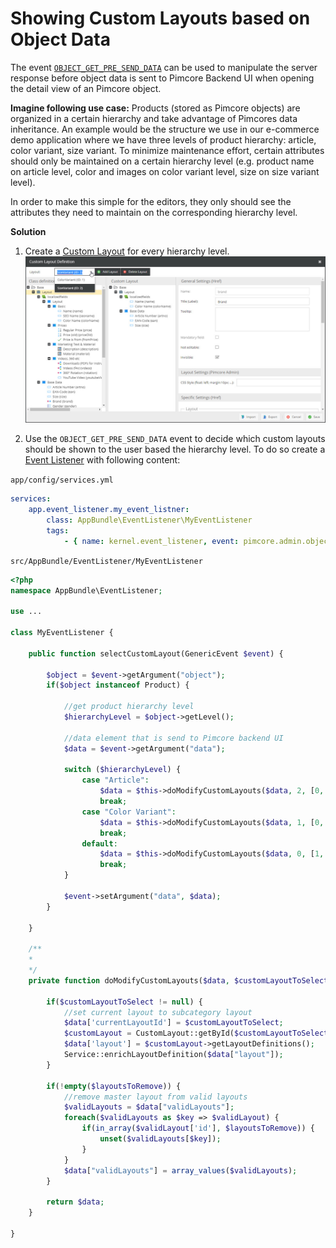 # Showing Custom Layouts based on Object Data

The event [`OBJECT_GET_PRE_SEND_DATA`](https://github.com/pimcore/pimcore/blob/master/pimcore/lib/Pimcore/Event/AdminEvents.php#L148-L148)
can be used to manipulate the server response before object data is sent to Pimcore Backend UI when opening the detail
view of an Pimcore object. 

**Imagine following use case:** 
Products (stored as Pimcore objects) are organized in a certain hierarchy and take advantage of Pimcores data 
inheritance. An example would be the structure we use in our e-commerce demo application where we have three levels
of product hierarchy: article, color variant, size variant.
To minimize maintenance effort, certain attributes should only be maintained on a certain hierarchy level (e.g. product
name on article level, color and images on color variant level, size on size variant level).
 
In order to make this simple for the editors, they only should see the attributes they need to maintain on the corresponding
hierarchy level. 


**Solution**

1) Create a [Custom Layout](../05_Objects/01_Object_Classes/05_Class_Settings/09_Custom_Layouts.md) 
for every hierarchy level. 
![Custom Layout Definitions](img/custom-layout-definition.jpg)

 
2) Use the `OBJECT_GET_PRE_SEND_DATA` event to decide which custom layouts should be shown to the user based the hierarchy level. 
To do so create a [Event Listener](../20_Extending_Pimcore/11_Event_API_and_Event_Manager.md) 
with following content: 


`app/config/services.yml`
```yml
services:
    app.event_listener.my_event_listner:
        class: AppBundle\EventListener\MyEventListener
        tags:
            - { name: kernel.event_listener, event: pimcore.admin.object.get.preSendData, method: selectCustomLayout }
```

`src/AppBundle/EventListener/MyEventListener`

```php
<?php
namespace AppBundle\EventListener;

use ... 

class MyEventListener {

    public function selectCustomLayout(GenericEvent $event) {

        $object = $event->getArgument("object");
        if($object instanceof Product) {
            
            //get product hierarchy level
            $hierarchyLevel = $object->getLevel(); 
            
            //data element that is send to Pimcore backend UI
            $data = $event->getArgument("data");

            switch ($hierarchyLevel) {
                case "Article":
                    $data = $this->doModifyCustomLayouts($data, 2, [0, 1]);
                    break;
                case "Color Variant":
                    $data = $this->doModifyCustomLayouts($data, 1, [0, 2]);
                    break;
                default:
                    $data = $this->doModifyCustomLayouts($data, 0, [1, 2]);
                    break;
            }
            
            $event->setArgument("data", $data);
        }

    }
    
    /**
    * 
    */
    private function doModifyCustomLayouts($data, $customLayoutToSelect = null, $layoutsToRemove = []) {
        
        if($customLayoutToSelect != null) {
            //set current layout to subcategory layout
            $data['currentLayoutId'] = $customLayoutToSelect;
            $customLayout = CustomLayout::getById($customLayoutToSelect);
            $data['layout'] = $customLayout->getLayoutDefinitions();
            Service::enrichLayoutDefinition($data["layout"]);            
        }
        
        if(!empty($layoutsToRemove)) {
            //remove master layout from valid layouts
            $validLayouts = $data["validLayouts"];
            foreach($validLayouts as $key => $validLayout) {
                if(in_array($validLayout['id'], $layoutsToRemove)) {
                    unset($validLayouts[$key]);
                }
            }
            $data["validLayouts"] = array_values($validLayouts);            
        }

        return $data; 
    }

}


```
